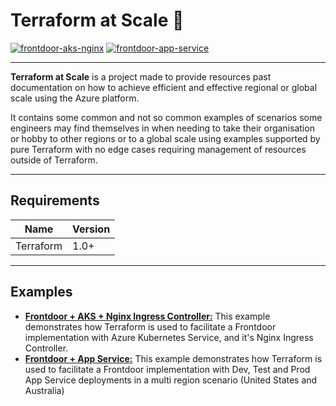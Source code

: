 # Terraform at Scale 🚀

[![frontdoor-aks-nginx](https://github.com/kashw2/Terraform-at-Scale/actions/workflows/frontdoor-aks-nginx.yml/badge.svg)](https://github.com/kashw2/Terraform-at-Scale/actions/workflows/frontdoor-aks-nginx.yml)
[![frontdoor-app-service](https://github.com/kashw2/Terraform-at-Scale/actions/workflows/frontdoor-app-service.yml/badge.svg)](https://github.com/kashw2/Terraform-at-Scale/actions/workflows/frontdoor-app-service.yml)

---

**Terraform at Scale** is a project made to provide resources past documentation on how to achieve efficient
and effective regional or global scale using the Azure platform.

It contains some common and not so common examples of scenarios some engineers may find themselves in when needing
to take their organisation or hobby to other regions or to a global scale using examples supported by pure Terraform
with no edge cases requiring management of resources outside of Terraform.

---

## Requirements

| Name      | Version |
|-----------|---------|
| Terraform | 1.0+    |

---

## Examples

- [**Frontdoor + AKS + Nginx Ingress Controller:**](./frontdoor-aks-nginx) This example demonstrates how Terraform is
  used to facilitate a Frontdoor implementation with Azure Kubernetes Service, and it's Nginx Ingress Controller.
- [**Frontdoor + App Service:**](./frontdoor-aks-nginx) This example demonstrates how Terraform is used to facilitate a
  Frontdoor implementation with Dev, Test and Prod App Service deployments in a multi region scenario (United States and
  Australia)